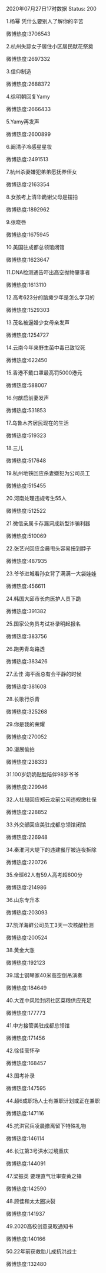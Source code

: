 2020年07月27日17时数据
Status: 200

1.杨幂 凭什么要别人了解你的辛苦

微博热度:3706543

2.杭州失踪女子居住小区居民献花祭奠

微博热度:2697332

3.信仰制造

微博热度:2688372

4.徐明朝回复Yamy

微博热度:2666433

5.Yamy再发声

微博热度:2600899

6.阚清子冷感星星妆

微博热度:2491513

7.杭州杀妻嫌犯弟弟愿抚养侄女

微博热度:2163354

8.女孩考上清华跪谢父母是摆拍

微博热度:1892962

9.张晓唇

微博热度:1675945

10.美国驻成都总领馆闭馆

微博热度:1623647

11.DNA检测通告吓出高空抛物肇事者

微博热度:1613110

12.高考623分的脑瘫少年是怎么学习的

微博热度:1529303

13.茂名被逼婚少女母亲发声

微博热度:1254727

14.云南今年来野生菌中毒已致12死

微博热度:622450

15.香港不戴口罩最高罚5000港元

微博热度:588007

16.何猷启前妻发声

微博热度:531853

17.乌鲁木齐居民现在的生活

微博热度:519323

18.三儿

微博热度:517648

19.杭州地铁回应杀妻嫌犯为公司员工

微博热度:515455

20.河南处理违规考生55人

微博热度:512522

21.微信亲属卡存漏洞成新型诈骗利器

微博热度:510069

22.张艺兴回应金晨甩头容易扭到脖子

微博热度:487935

23.爷爷进城看孙女背了满满一大袋娃娃

微博热度:456611

24.韩国大邱市长向医护人员下跪

微博热度:391382

25.国家公务员考试补录明起报名

微博热度:383756

26.跑男青岛路透

微博热度:383426

27.孟佳 海平面总有会平静的时候

微博热度:381608

28.长歌行杀青

微博热度:325268

29.你是我的荣耀

微博热度:270052

30.漫展偷拍

微博热度:238333

31.100岁奶奶贴脸陪伴98岁爷爷

微博热度:229946

32.人社局回应郑云龙前公司违规缴社保

微博热度:228852

33.外交部回应美驻成都总领馆闭馆

微博热度:226948

34.秦淮河大堤下的违建餐厅被连夜拆除

微博热度:220726

35.全班62人有59人高考超600分

微博热度:214986

36.山东专升本

微博热度:203093

37.凯洋海鲜公司员工3天一次核酸检测

微博热度:200524

38.黄金大涨

微博热度:192123

39.瑞士钢琴家40米高空倒吊演奏

微博热度:184649

40.大连中风险封闭社区菜粮供应充足

微博热度:177773

41.中方接管美驻成都总领馆

微博热度:171456

42.徐佳莹怀孕

微博热度:168457

43.国考补录

微博热度:147595

44.超6成职场人士有兼职计划或正在兼职

微博热度:147116

45.抗洪官兵凌晨撤离留下特殊礼物

微博热度:146114

46.长江第3号洪水过境重庆

微博热度:144091

47.梁振英 要理直气壮审查黄之锋

微博热度:142590

48.顾佳和太太圈决裂

微博热度:141937

49.2020高校创意录取通知书

微博热度:140166

50.22年前获救胎儿成抗洪战士

微博热度:132480


